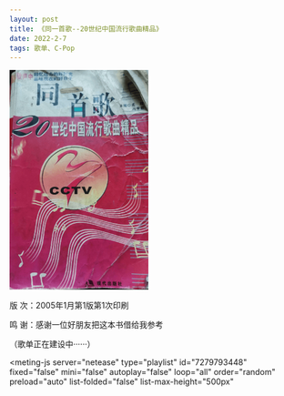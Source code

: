 ```yaml
---
layout: post
title: 《同一首歌--20世纪中国流行歌曲精品》
date: 2022-2-7
tags: 歌单、C-Pop
---
```


<img src="/img/cpop20s.png" width="244" height="386">

版 次：2005年1月第1版第1次印刷

鸣 谢：感谢一位好朋友把这本书借给我参考

（歌单正在建设中······）

<style>
    @import url(https://cdn.jsdelivr.net/npm/aplayer/dist/APlayer.min.css);
</style>
<script src="https://cdn.jsdelivr.net/npm/aplayer/dist/APlayer.min.js"></script>
<script src="https://cdn.jsdelivr.net/npm/meting@2.0.1/dist/Meting.min.js"></script>
<meting-js 
	server="netease" 
	type="playlist" 
	id="7279793448"
	fixed="false"
	mini="false"
	autoplay="false"
	loop="all"
	order="random"
	preload="auto"
	list-folded="false"
	list-max-height="500px" 

></meting-js>
